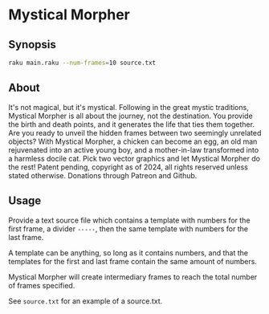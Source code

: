 # Mystical Morpher

## Synopsis

```sh
raku main.raku --num-frames=10 source.txt
```

## About

It's not magical, but it's mystical. Following in the great mystic
traditions, Mystical Morpher is all about the journey, not the
destination. You provide the birth and death points, and it generates
the life that ties them together. Are you ready to unveil the hidden
frames between two seemingly unrelated objects? With Mystical Morpher,
a chicken can become an egg, an old man rejuvenated into an active young
boy, and a mother-in-law transformed into a harmless docile cat. Pick
two vector graphics and let Mystical Morpher do the rest! Patent pending,
copyright as of 2024, all rights reserved unless stated otherwise.
Donations through Patreon and Github.

## Usage

Provide a text source file which contains a template with numbers for
the first frame, a divider ```-----```, then the same template with
numbers for the last frame.

A template can be anything, so long as it contains numbers, and that
the templates for the first and last frame contain the same amount
of numbers.

Mystical Morpher will create intermediary frames to reach the total
number of frames specified.

See ```source.txt``` for an example of a source.txt.
